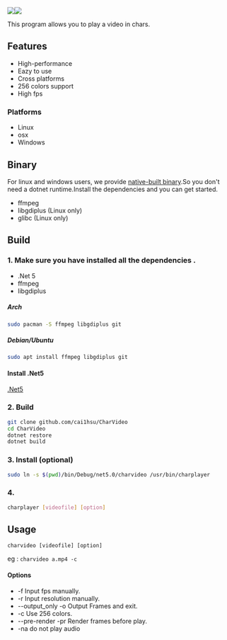 ![](https://github.com/Cai1Hsu/CharVideo/workflows/CodeQL/badge.svg)![](https://github.com/Cai1Hsu/CharVideo/workflows/.NET/badge.svg)


This program allows you to play a video in chars.

## Features
   - High-performance
   - Eazy to use
   - Cross platforms
   - 256 colors support
   - High fps

### Platforms
   - Linux
   - osx
   - Windows

## Binary
   For linux and windows users, we provide [native-built binary](https://github.com/Cai1Hsu/CharVideo/releases/tag/v2.2).So you don't need a dotnet runtime.Install the dependencies and you can get started.
   - ffmpeg
   - libgdiplus (Linux only)
   - glibc (Linux only)

## Build

### 1. Make sure you have installed all the dependencies .

   - .Net 5
   - ffmpeg
   - libgdiplus
   
   ##### Arch

   ```bash
sudo pacman -S ffmpeg libgdiplus git
   ```

   ##### Debian/Ubuntu

   ```bash
sudo apt install ffmpeg libgdiplus git
   ```
   
   #### Install .Net5
   [.Net5](https://dotnet.microsoft.com/download/dotnet/5.0)
   
### 2. Build

   ```bash
git clone github.com/cai1hsu/CharVideo
cd CharVideo
dotnet restore
dotnet build
   ```

### 3.  Install (optional) 

```bash
sudo ln -s $(pwd)/bin/Debug/net5.0/charvideo /usr/bin/charplayer
```

### 4.

```bash
charplayer [videofile] [option]
```


## Usage
   `charvideo [videofile] [option]`
   
   eg : `charvideo a.mp4 -c`
   
#### Options
   - -f Input fps manually.
   - -r Input resolution manually.
   - --output_only -o Output Frames and exit.
   - -c Use 256 colors.
   - --pre-render -pr Render frames before play.
   - -na do not play audio
